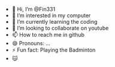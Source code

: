 - 👋 Hi, I’m @Fin331
- 👀 I’m interested in my computer
- 🌱 I’m currently learning the coding
- 💞️ I’m looking to collaborate on youtube
- 📫 How to reach me in github
- 😄 Pronouns: ...
- ⚡ Fun fact: Playing the Badminton
- 😽

<!---
Fin331/Fin331 is a ✨ special ✨ repository because its `README.md` (this file) appears on your GitHub profile.
You can click the Preview link to take a look at your changes.
--->

